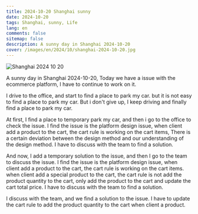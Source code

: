 ```yaml
---
title: 2024-10-20 Shanghai sunny
date: 2024-10-20
tags: Shanghai, sunny, Life
lang: en
comments: false
sitemap: false
description: A sunny day in Shanghai 2024-10-20
cover: /images/en/2024/10/shanghai-2024-10-20.jpg
---
```


![Shanghai 2024 10 20](/images/en/2024/10/shanghai-2024-10-20.jpg)

A sunny day in Shanghai 2024-10-20, Today we have a issue with the ecommerce platform, I have to continue to work on it. 

I drive to the office, and start to find a place to park my car. but it is not easy to find a place to park my car. But i don't give up, I keep driving and finally find a place to park my car.

At first, I find a place to temporary park my car, and then i go to the office to check the issue. I find the issue is the platform design issue, when client add a product to the cart, the cart rule is working on the cart items, There is a certain deviation between the design method and our understanding of the design method. I have to discuss with the team to find a solution.

And now,  I add a temporary solution to the issue, and then I go to the team to discuss the issue. I find the issue is the platform design issue, when client add a product to the cart, the cart rule is working on the cart items. when client add a special product to the cart, the cart rule is not add the product quantity to the cart, only add the product to the cart and update the cart total price. I have to discuss with the team to find a solution.

I discuss with the team, and we find a solution to the issue. I have to update the cart rule to add the product quantity to the cart when client a product.

